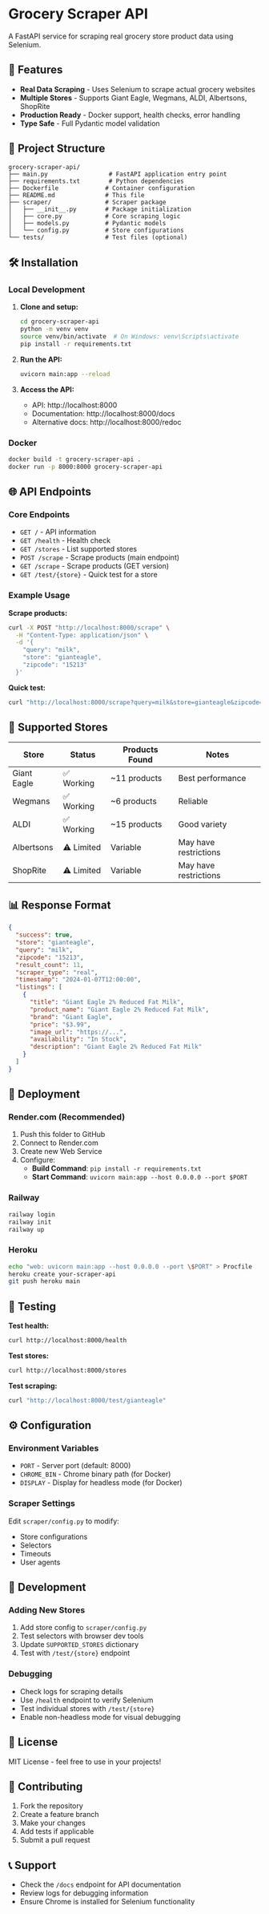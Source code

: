 # Grocery Scraper API

A FastAPI service for scraping real grocery store product data using Selenium.

## 🚀 Features

- **Real Data Scraping** - Uses Selenium to scrape actual grocery websites
- **Multiple Stores** - Supports Giant Eagle, Wegmans, ALDI, Albertsons, ShopRite
- **Production Ready** - Docker support, health checks, error handling
- **Type Safe** - Full Pydantic model validation

## 📁 Project Structure

```
grocery-scraper-api/
├── main.py                 # FastAPI application entry point
├── requirements.txt        # Python dependencies
├── Dockerfile             # Container configuration
├── README.md              # This file
├── scraper/               # Scraper package
│   ├── __init__.py        # Package initialization
│   ├── core.py            # Core scraping logic
│   ├── models.py          # Pydantic models
│   └── config.py          # Store configurations
└── tests/                 # Test files (optional)
```

## 🛠️ Installation

### Local Development

1. **Clone and setup:**
   ```bash
   cd grocery-scraper-api
   python -m venv venv
   source venv/bin/activate  # On Windows: venv\Scripts\activate
   pip install -r requirements.txt
   ```

2. **Run the API:**
   ```bash
   uvicorn main:app --reload
   ```

3. **Access the API:**
   - API: http://localhost:8000
   - Documentation: http://localhost:8000/docs
   - Alternative docs: http://localhost:8000/redoc

### Docker

```bash
docker build -t grocery-scraper-api .
docker run -p 8000:8000 grocery-scraper-api
```

## 🌐 API Endpoints

### Core Endpoints

- `GET /` - API information
- `GET /health` - Health check
- `GET /stores` - List supported stores
- `POST /scrape` - Scrape products (main endpoint)
- `GET /scrape` - Scrape products (GET version)
- `GET /test/{store}` - Quick test for a store

### Example Usage

**Scrape products:**
```bash
curl -X POST "http://localhost:8000/scrape" \
  -H "Content-Type: application/json" \
  -d '{
    "query": "milk",
    "store": "gianteagle",
    "zipcode": "15213"
  }'
```

**Quick test:**
```bash
curl "http://localhost:8000/scrape?query=milk&store=gianteagle&zipcode=15213"
```

## 🏪 Supported Stores

| Store | Status | Products Found | Notes |
|-------|--------|----------------|-------|
| Giant Eagle | ✅ Working | ~11 products | Best performance |
| Wegmans | ✅ Working | ~6 products | Reliable |
| ALDI | ✅ Working | ~15 products | Good variety |
| Albertsons | ⚠️ Limited | Variable | May have restrictions |
| ShopRite | ⚠️ Limited | Variable | May have restrictions |

## 📊 Response Format

```json
{
  "success": true,
  "store": "gianteagle",
  "query": "milk",
  "zipcode": "15213",
  "result_count": 11,
  "scraper_type": "real",
  "timestamp": "2024-01-07T12:00:00",
  "listings": [
    {
      "title": "Giant Eagle 2% Reduced Fat Milk",
      "product_name": "Giant Eagle 2% Reduced Fat Milk",
      "brand": "Giant Eagle",
      "price": "$3.99",
      "image_url": "https://...",
      "availability": "In Stock",
      "description": "Giant Eagle 2% Reduced Fat Milk"
    }
  ]
}
```

## 🚀 Deployment

### Render.com (Recommended)

1. Push this folder to GitHub
2. Connect to Render.com
3. Create new Web Service
4. Configure:
   - **Build Command**: `pip install -r requirements.txt`
   - **Start Command**: `uvicorn main:app --host 0.0.0.0 --port $PORT`

### Railway

```bash
railway login
railway init
railway up
```

### Heroku

```bash
echo "web: uvicorn main:app --host 0.0.0.0 --port \$PORT" > Procfile
heroku create your-scraper-api
git push heroku main
```

## 🧪 Testing

**Test health:**
```bash
curl http://localhost:8000/health
```

**Test stores:**
```bash
curl http://localhost:8000/stores
```

**Test scraping:**
```bash
curl "http://localhost:8000/test/gianteagle"
```

## ⚙️ Configuration

### Environment Variables

- `PORT` - Server port (default: 8000)
- `CHROME_BIN` - Chrome binary path (for Docker)
- `DISPLAY` - Display for headless mode (for Docker)

### Scraper Settings

Edit `scraper/config.py` to modify:
- Store configurations
- Selectors
- Timeouts
- User agents

## 🔧 Development

### Adding New Stores

1. Add store config to `scraper/config.py`
2. Test selectors with browser dev tools
3. Update `SUPPORTED_STORES` dictionary
4. Test with `/test/{store}` endpoint

### Debugging

- Check logs for scraping details
- Use `/health` endpoint to verify Selenium
- Test individual stores with `/test/{store}`
- Enable non-headless mode for visual debugging

## 📝 License

MIT License - feel free to use in your projects!

## 🤝 Contributing

1. Fork the repository
2. Create a feature branch
3. Make your changes
4. Add tests if applicable
5. Submit a pull request

## 📞 Support

- Check the `/docs` endpoint for API documentation
- Review logs for debugging information
- Ensure Chrome is installed for Selenium functionality
